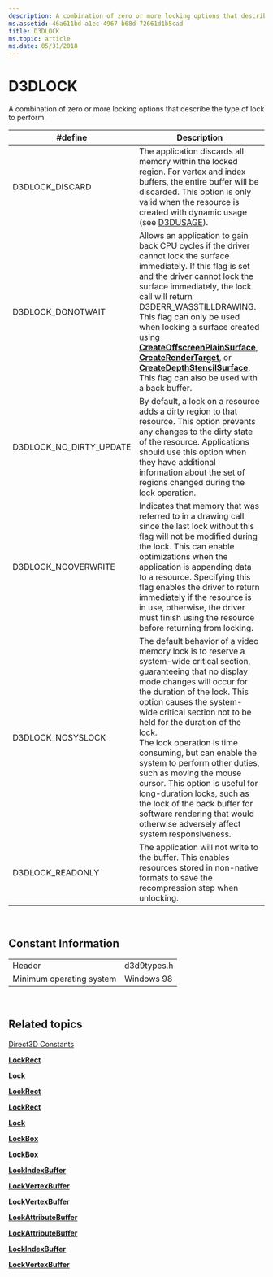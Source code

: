 ```yaml
---
description: A combination of zero or more locking options that describe the type of lock to perform.
ms.assetid: 46a611bd-a1ec-4967-b68d-72661d1b5cad
title: D3DLOCK
ms.topic: article
ms.date: 05/31/2018
---
```


# D3DLOCK

A combination of zero or more locking options that describe the type of lock to perform.



| \#define                   | Description                                                                                                                                                                                                                                                                                                                                                                                                                                                                                                                                                                                          |
|----------------------------|------------------------------------------------------------------------------------------------------------------------------------------------------------------------------------------------------------------------------------------------------------------------------------------------------------------------------------------------------------------------------------------------------------------------------------------------------------------------------------------------------------------------------------------------------------------------------------------------------|
| D3DLOCK\_DISCARD           | The application discards all memory within the locked region. For vertex and index buffers, the entire buffer will be discarded. This option is only valid when the resource is created with dynamic usage (see [D3DUSAGE](d3dusage.md)).                                                                                                                                                                                                                                                                                                                                                           |
| D3DLOCK\_DONOTWAIT         | Allows an application to gain back CPU cycles if the driver cannot lock the surface immediately. If this flag is set and the driver cannot lock the surface immediately, the lock call will return D3DERR\_WASSTILLDRAWING. This flag can only be used when locking a surface created using [**CreateOffscreenPlainSurface**](/windows/desktop/api), [**CreateRenderTarget**](/windows/desktop/api), or [**CreateDepthStencilSurface**](/windows/win32/api/d3d9helper/nf-d3d9helper-idirect3ddevice9-createdepthstencilsurface). This flag can also be used with a back buffer.            |
| D3DLOCK\_NO\_DIRTY\_UPDATE | By default, a lock on a resource adds a dirty region to that resource. This option prevents any changes to the dirty state of the resource. Applications should use this option when they have additional information about the set of regions changed during the lock operation.                                                                                                                                                                                                                                                                                                                    |
| D3DLOCK\_NOOVERWRITE       | Indicates that memory that was referred to in a drawing call since the last lock without this flag will not be modified during the lock. This can enable optimizations when the application is appending data to a resource. Specifying this flag enables the driver to return immediately if the resource is in use, otherwise, the driver must finish using the resource before returning from locking.                                                                                                                                                                                            |
| D3DLOCK\_NOSYSLOCK         | The default behavior of a video memory lock is to reserve a system-wide critical section, guaranteeing that no display mode changes will occur for the duration of the lock. This option causes the system-wide critical section not to be held for the duration of the lock.<br/> The lock operation is time consuming, but can enable the system to perform other duties, such as moving the mouse cursor. This option is useful for long-duration locks, such as the lock of the back buffer for software rendering that would otherwise adversely affect system responsiveness.<br/> |
| D3DLOCK\_READONLY          | The application will not write to the buffer. This enables resources stored in non-native formats to save the recompression step when unlocking.                                                                                                                                                                                                                                                                                                                                                                                                                                                     |



 

## Constant Information



|                          |             |
|--------------------------|-------------|
| Header                   | d3d9types.h |
| Minimum operating system | Windows 98  |



 

## Related topics

<dl> <dt>

[Direct3D Constants](dx9-graphics-reference-d3d-constants.md)
</dt> <dt>

[**LockRect**](/windows/win32/api/d3d9helper/nf-d3d9helper-idirect3dcubetexture9-lockrect)
</dt> <dt>

[**Lock**](/windows/win32/api/d3d9helper/nf-d3d9helper-idirect3dindexbuffer9-lock)
</dt> <dt>

[**LockRect**](/windows/win32/api/d3d9helper/nf-d3d9helper-idirect3dcubetexture9-lockrect)
</dt> <dt>

[**LockRect**](/windows/win32/api/d3d9helper/nf-d3d9helper-idirect3dcubetexture9-lockrect)
</dt> <dt>

[**Lock**](/windows/win32/api/d3d9helper/nf-d3d9helper-idirect3dindexbuffer9-lock)
</dt> <dt>

[**LockBox**](/windows/win32/api/d3d9helper/nf-d3d9helper-idirect3dvolume9-lockbox)
</dt> <dt>

[**LockBox**](/windows/win32/api/d3d9helper/nf-d3d9helper-idirect3dvolume9-lockbox)
</dt> <dt>

[**LockIndexBuffer**](id3dxbasemesh--lockindexbuffer.md)
</dt> <dt>

[**LockVertexBuffer**](id3dxbasemesh--lockvertexbuffer.md)
</dt> <dt>

**LockVertexBuffer**
</dt> <dt>

[**LockAttributeBuffer**](id3dxmesh--lockattributebuffer.md)
</dt> <dt>

[**LockAttributeBuffer**](id3dxpatchmesh--lockattributebuffer.md)
</dt> <dt>

[**LockIndexBuffer**](id3dxpatchmesh--lockindexbuffer.md)
</dt> <dt>

[**LockVertexBuffer**](id3dxpatchmesh--lockvertexbuffer.md)
</dt> </dl>

 

 
